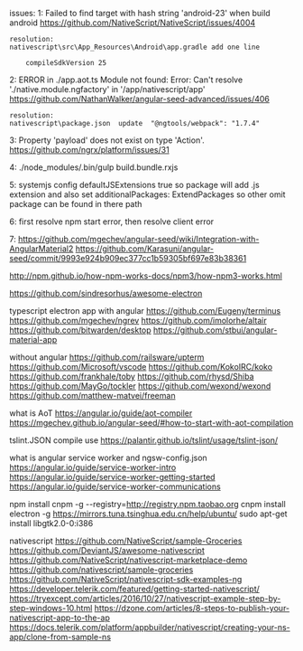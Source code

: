 issues:
  1: Failed to find target with hash string 'android-23' when build android
    https://github.com/NativeScript/NativeScript/issues/4004

    resolution:
    nativescript\src\App_Resources\Android\app.gradle add one line

        compileSdkVersion 25

  2: ERROR in ./app.aot.ts Module not found: Error: Can't resolve './native.module.ngfactory' in '/app/nativescript/app'
    https://github.com/NathanWalker/angular-seed-advanced/issues/406

    resolution:
    nativescript\package.json  update  "@ngtools/webpack": "1.7.4"

  3: Property 'payload' does not exist on type 'Action'.
    https://github.com/ngrx/platform/issues/31

  4: ./node_modules/.bin/gulp build.bundle.rxjs

  5: systemjs config defaultJSExtensions true so package will add .js extension and also set additionalPackages: ExtendPackages so other omit package can be found in there path

  6: first resolve npm start error, then resolve client error

  7: https://github.com/mgechev/angular-seed/wiki/Integration-with-AngularMaterial2
    https://github.com/Karasuni/angular-seed/commit/9993e924b909ec377cc1b59305bf697e83b38361

http://npm.github.io/how-npm-works-docs/npm3/how-npm3-works.html

https://github.com/sindresorhus/awesome-electron

typescript electron app
with angular
https://github.com/Eugeny/terminus
https://github.com/mgechev/ngrev
https://github.com/imolorhe/altair
https://github.com/bitwarden/desktop
https://github.com/stbui/angular-material-app

without angular
https://github.com/railsware/upterm
https://github.com/Microsoft/vscode
https://github.com/KokoIRC/koko
https://github.com/frankhale/toby
https://github.com/rhysd/Shiba
https://github.com/MayGo/tockler
https://github.com/wexond/wexond
https://github.com/matthew-matvei/freeman


what is AoT
https://angular.io/guide/aot-compiler
https://mgechev.github.io/angular-seed/#how-to-start-with-aot-compilation

tslint.JSON    compile use
https://palantir.github.io/tslint/usage/tslint-json/

what is angular service worker and ngsw-config.json
https://angular.io/guide/service-worker-intro
https://angular.io/guide/service-worker-getting-started
https://angular.io/guide/service-worker-communications


npm install cnpm -g --registry=http://registry.npm.taobao.org
cnpm install electron -g
https://mirrors.tuna.tsinghua.edu.cn/help/ubuntu/
sudo apt-get install libgtk2.0-0:i386


nativescript
https://github.com/NativeScript/sample-Groceries
https://github.com/DeviantJS/awesome-nativescript
https://github.com/NativeScript/nativescript-marketplace-demo
https://github.com/nativescript/sample-groceries
https://github.com/NativeScript/nativescript-sdk-examples-ng
https://developer.telerik.com/featured/getting-started-nativescript/
https://tryexcept.com/articles/2016/10/27/nativescript-example-step-by-step-windows-10.html
https://dzone.com/articles/8-steps-to-publish-your-nativescript-app-to-the-ap
https://docs.telerik.com/platform/appbuilder/nativescript/creating-your-ns-app/clone-from-sample-ns
